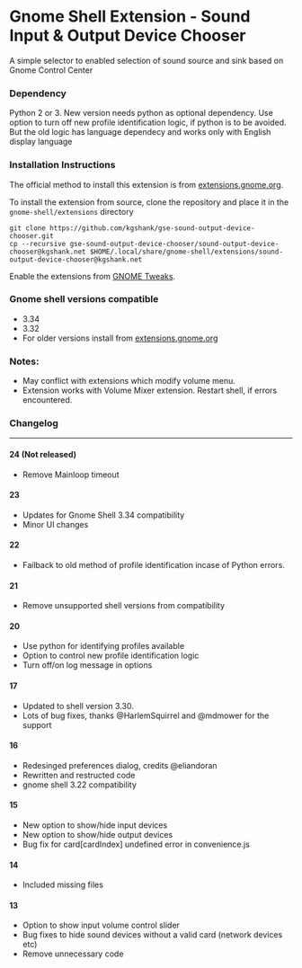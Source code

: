 # Gnome Shell Extension - Sound Input & Output Device Chooser
A simple selector to enabled selection of sound source and sink based on Gnome Control Center

### Dependency
Python 2 or 3. New version needs python as optional dependency. Use option to turn off new profile identification logic, if python is to be avoided. But the old logic has language dependecy and works only with English display language

### Installation Instructions

The official method to install this extension is from [extensions.gnome.org](https://extensions.gnome.org/extension/906/sound-output-device-chooser).

To install the extension from source, clone the repository and place it in the `gnome-shell/extensions` directory
```
git clone https://github.com/kgshank/gse-sound-output-device-chooser.git
cp --recursive gse-sound-output-device-chooser/sound-output-device-chooser@kgshank.net $HOME/.local/share/gnome-shell/extensions/sound-output-device-chooser@kgshank.net
```

Enable the extensions from [GNOME Tweaks](https://wiki.gnome.org/Apps/Tweaks).

### Gnome shell versions compatible
* 3.34
* 3.32
* For older versions install from [extensions.gnome.org](https://extensions.gnome.org/extension/906/sound-output-device-chooser/)


### Notes:
* May conflict with extensions which modify volume menu.
* Extension works with Volume Mixer extension. Restart shell, if errors encountered.

### Changelog
-----------------------
#### 24 (Not released)
* Remove Mainloop timeout  

#### 23
* Updates for Gnome Shell 3.34 compatibility
* Minor UI changes

#### 22
* Failback to old method of profile identification incase of Python
errors.

#### 21
* Remove unsupported shell versions from compatibility

#### 20
* Use python for identifying profiles available
* Option to control new profile identification logic
* Turn off/on log message in options

#### 17
* Updated to shell version 3.30.
* Lots of bug fixes, thanks @HarlemSquirrel and @mdmower for the support

#### 16
* Redesinged preferences dialog, credits @eliandoran
* Rewritten and restructed code
* gnome shell 3.22 compatibility

#### 15
* New option to show/hide input devices
* New option to show/hide output devices
* Bug fix for card[cardIndex] undefined error in convenience.js

#### 14
* Included missing files

#### 13
* Option to show input volume control slider
* Bug fixes to hide sound devices without a valid card (network devices etc)
* Remove unnecessary code



